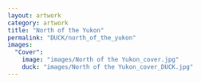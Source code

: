 ```yaml
---
layout: artwork
category: artwork
title: "North of the Yukon"
permalink: "DUCK/north_of_the_yukon"
images:
  "Cover":
    image: "images/North of the Yukon_cover.jpg"
    duck: "images/North of the Yukon_cover_DUCK.jpg"
---
```

